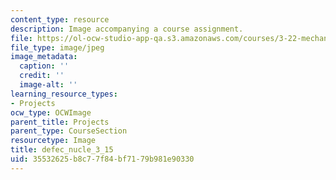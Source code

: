 ```yaml
---
content_type: resource
description: Image accompanying a course assignment.
file: https://ol-ocw-studio-app-qa.s3.amazonaws.com/courses/3-22-mechanical-behavior-of-materials-spring-2008/35532625b8c77f84bf7179b981e90330_defec_nucle_3_15.jpg
file_type: image/jpeg
image_metadata:
  caption: ''
  credit: ''
  image-alt: ''
learning_resource_types:
- Projects
ocw_type: OCWImage
parent_title: Projects
parent_type: CourseSection
resourcetype: Image
title: defec_nucle_3_15
uid: 35532625-b8c7-7f84-bf71-79b981e90330
---
```


